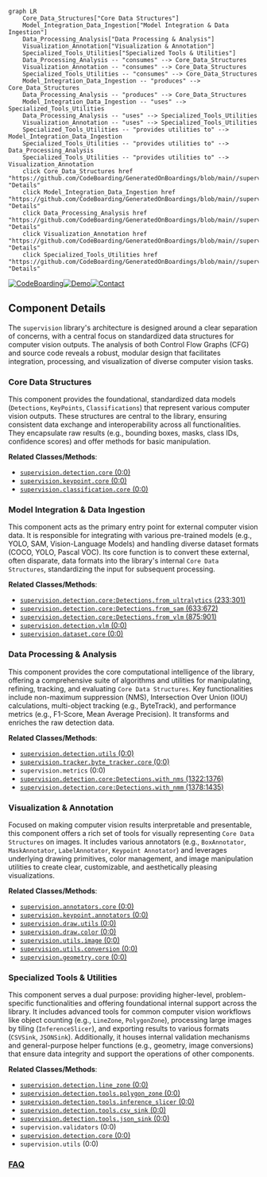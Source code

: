 ```mermaid
graph LR
    Core_Data_Structures["Core Data Structures"]
    Model_Integration_Data_Ingestion["Model Integration & Data Ingestion"]
    Data_Processing_Analysis["Data Processing & Analysis"]
    Visualization_Annotation["Visualization & Annotation"]
    Specialized_Tools_Utilities["Specialized Tools & Utilities"]
    Data_Processing_Analysis -- "consumes" --> Core_Data_Structures
    Visualization_Annotation -- "consumes" --> Core_Data_Structures
    Specialized_Tools_Utilities -- "consumes" --> Core_Data_Structures
    Model_Integration_Data_Ingestion -- "produces" --> Core_Data_Structures
    Data_Processing_Analysis -- "produces" --> Core_Data_Structures
    Model_Integration_Data_Ingestion -- "uses" --> Specialized_Tools_Utilities
    Data_Processing_Analysis -- "uses" --> Specialized_Tools_Utilities
    Visualization_Annotation -- "uses" --> Specialized_Tools_Utilities
    Specialized_Tools_Utilities -- "provides utilities to" --> Model_Integration_Data_Ingestion
    Specialized_Tools_Utilities -- "provides utilities to" --> Data_Processing_Analysis
    Specialized_Tools_Utilities -- "provides utilities to" --> Visualization_Annotation
    click Core_Data_Structures href "https://github.com/CodeBoarding/GeneratedOnBoardings/blob/main//supervision/Core_Data_Structures.md" "Details"
    click Model_Integration_Data_Ingestion href "https://github.com/CodeBoarding/GeneratedOnBoardings/blob/main//supervision/Model_Integration_Data_Ingestion.md" "Details"
    click Data_Processing_Analysis href "https://github.com/CodeBoarding/GeneratedOnBoardings/blob/main//supervision/Data_Processing_Analysis.md" "Details"
    click Visualization_Annotation href "https://github.com/CodeBoarding/GeneratedOnBoardings/blob/main//supervision/Visualization_Annotation.md" "Details"
    click Specialized_Tools_Utilities href "https://github.com/CodeBoarding/GeneratedOnBoardings/blob/main//supervision/Specialized_Tools_Utilities.md" "Details"
```
[![CodeBoarding](https://img.shields.io/badge/Generated%20by-CodeBoarding-9cf?style=flat-square)](https://github.com/CodeBoarding/GeneratedOnBoardings)[![Demo](https://img.shields.io/badge/Try%20our-Demo-blue?style=flat-square)](https://www.codeboarding.org/demo)[![Contact](https://img.shields.io/badge/Contact%20us%20-%20contact@codeboarding.org-lightgrey?style=flat-square)](mailto:contact@codeboarding.org)

## Component Details

The `supervision` library's architecture is designed around a clear separation of concerns, with a central focus on standardized data structures for computer vision outputs. The analysis of both Control Flow Graphs (CFG) and source code reveals a robust, modular design that facilitates integration, processing, and visualization of diverse computer vision tasks.

### Core Data Structures
This component provides the foundational, standardized data models (`Detections`, `KeyPoints`, `Classifications`) that represent various computer vision outputs. These structures are central to the library, ensuring consistent data exchange and interoperability across all functionalities. They encapsulate raw results (e.g., bounding boxes, masks, class IDs, confidence scores) and offer methods for basic manipulation.


**Related Classes/Methods**:

- <a href="https://github.com/roboflow/supervision/blob/master/supervision/detection/core.py#L0-L0" target="_blank" rel="noopener noreferrer">`supervision.detection.core` (0:0)</a>
- <a href="https://github.com/roboflow/supervision/blob/master/supervision/keypoint/core.py#L0-L0" target="_blank" rel="noopener noreferrer">`supervision.keypoint.core` (0:0)</a>
- <a href="https://github.com/roboflow/supervision/blob/master/supervision/classification/core.py#L0-L0" target="_blank" rel="noopener noreferrer">`supervision.classification.core` (0:0)</a>


### Model Integration & Data Ingestion
This component acts as the primary entry point for external computer vision data. It is responsible for integrating with various pre-trained models (e.g., YOLO, SAM, Vision-Language Models) and handling diverse dataset formats (COCO, YOLO, Pascal VOC). Its core function is to convert these external, often disparate, data formats into the library's internal `Core Data Structures`, standardizing the input for subsequent processing.


**Related Classes/Methods**:

- <a href="https://github.com/roboflow/supervision/blob/master/supervision/detection/core.py#L233-L301" target="_blank" rel="noopener noreferrer">`supervision.detection.core:Detections.from_ultralytics` (233:301)</a>
- <a href="https://github.com/roboflow/supervision/blob/master/supervision/detection/core.py#L633-L672" target="_blank" rel="noopener noreferrer">`supervision.detection.core:Detections.from_sam` (633:672)</a>
- <a href="https://github.com/roboflow/supervision/blob/master/supervision/detection/core.py#L875-L901" target="_blank" rel="noopener noreferrer">`supervision.detection.core:Detections.from_vlm` (875:901)</a>
- <a href="https://github.com/roboflow/supervision/blob/master/supervision/detection/vlm.py#L0-L0" target="_blank" rel="noopener noreferrer">`supervision.detection.vlm` (0:0)</a>
- <a href="https://github.com/roboflow/supervision/blob/master/supervision/dataset/core.py#L0-L0" target="_blank" rel="noopener noreferrer">`supervision.dataset.core` (0:0)</a>


### Data Processing & Analysis
This component provides the core computational intelligence of the library, offering a comprehensive suite of algorithms and utilities for manipulating, refining, tracking, and evaluating `Core Data Structures`. Key functionalities include non-maximum suppression (NMS), Intersection Over Union (IOU) calculations, multi-object tracking (e.g., ByteTrack), and performance metrics (e.g., F1-Score, Mean Average Precision). It transforms and enriches the raw detection data.


**Related Classes/Methods**:

- <a href="https://github.com/roboflow/supervision/blob/master/supervision/detection/utils.py#L0-L0" target="_blank" rel="noopener noreferrer">`supervision.detection.utils` (0:0)</a>
- <a href="https://github.com/roboflow/supervision/blob/master/supervision/tracker/byte_tracker/core.py#L0-L0" target="_blank" rel="noopener noreferrer">`supervision.tracker.byte_tracker.core` (0:0)</a>
- `supervision.metrics` (0:0)
- <a href="https://github.com/roboflow/supervision/blob/master/supervision/detection/core.py#L1322-L1376" target="_blank" rel="noopener noreferrer">`supervision.detection.core:Detections.with_nms` (1322:1376)</a>
- <a href="https://github.com/roboflow/supervision/blob/master/supervision/detection/core.py#L1378-L1435" target="_blank" rel="noopener noreferrer">`supervision.detection.core:Detections.with_nmm` (1378:1435)</a>


### Visualization & Annotation
Focused on making computer vision results interpretable and presentable, this component offers a rich set of tools for visually representing `Core Data Structures` on images. It includes various annotators (e.g., `BoxAnnotator`, `MaskAnnotator`, `LabelAnnotator`, `Keypoint Annotator`) and leverages underlying drawing primitives, color management, and image manipulation utilities to create clear, customizable, and aesthetically pleasing visualizations.


**Related Classes/Methods**:

- <a href="https://github.com/roboflow/supervision/blob/master/supervision/annotators/core.py#L0-L0" target="_blank" rel="noopener noreferrer">`supervision.annotators.core` (0:0)</a>
- <a href="https://github.com/roboflow/supervision/blob/master/supervision/keypoint/annotators.py#L0-L0" target="_blank" rel="noopener noreferrer">`supervision.keypoint.annotators` (0:0)</a>
- <a href="https://github.com/roboflow/supervision/blob/master/supervision/draw/utils.py#L0-L0" target="_blank" rel="noopener noreferrer">`supervision.draw.utils` (0:0)</a>
- <a href="https://github.com/roboflow/supervision/blob/master/supervision/draw/color.py#L0-L0" target="_blank" rel="noopener noreferrer">`supervision.draw.color` (0:0)</a>
- <a href="https://github.com/roboflow/supervision/blob/master/supervision/utils/image.py#L0-L0" target="_blank" rel="noopener noreferrer">`supervision.utils.image` (0:0)</a>
- <a href="https://github.com/roboflow/supervision/blob/master/supervision/utils/conversion.py#L0-L0" target="_blank" rel="noopener noreferrer">`supervision.utils.conversion` (0:0)</a>
- <a href="https://github.com/roboflow/supervision/blob/master/supervision/geometry/core.py#L0-L0" target="_blank" rel="noopener noreferrer">`supervision.geometry.core` (0:0)</a>


### Specialized Tools & Utilities
This component serves a dual purpose: providing higher-level, problem-specific functionalities and offering foundational internal support across the library. It includes advanced tools for common computer vision workflows like object counting (e.g., `LineZone`, `PolygonZone`), processing large images by tiling (`InferenceSlicer`), and exporting results to various formats (`CSVSink`, `JSONSink`). Additionally, it houses internal validation mechanisms and general-purpose helper functions (e.g., geometry, image conversions) that ensure data integrity and support the operations of other components.


**Related Classes/Methods**:

- <a href="https://github.com/roboflow/supervision/blob/master/supervision/detection/line_zone.py#L0-L0" target="_blank" rel="noopener noreferrer">`supervision.detection.line_zone` (0:0)</a>
- <a href="https://github.com/roboflow/supervision/blob/master/supervision/detection/tools/polygon_zone.py#L0-L0" target="_blank" rel="noopener noreferrer">`supervision.detection.tools.polygon_zone` (0:0)</a>
- <a href="https://github.com/roboflow/supervision/blob/master/supervision/detection/tools/inference_slicer.py#L0-L0" target="_blank" rel="noopener noreferrer">`supervision.detection.tools.inference_slicer` (0:0)</a>
- <a href="https://github.com/roboflow/supervision/blob/master/supervision/detection/tools/csv_sink.py#L0-L0" target="_blank" rel="noopener noreferrer">`supervision.detection.tools.csv_sink` (0:0)</a>
- <a href="https://github.com/roboflow/supervision/blob/master/supervision/detection/tools/json_sink.py#L0-L0" target="_blank" rel="noopener noreferrer">`supervision.detection.tools.json_sink` (0:0)</a>
- `supervision.validators` (0:0)
- <a href="https://github.com/roboflow/supervision/blob/master/supervision/detection/core.py#L0-L0" target="_blank" rel="noopener noreferrer">`supervision.detection.core` (0:0)</a>
- `supervision.utils` (0:0)




### [FAQ](https://github.com/CodeBoarding/GeneratedOnBoardings/tree/main?tab=readme-ov-file#faq)